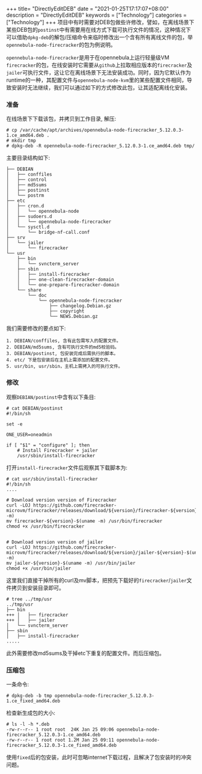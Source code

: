 +++
title= "DirectlyEditDEB"
date = "2021-01-25T17:17:07+08:00"
description = "DirectlyEditDEB"
keywords = ["Technology"]
categories = ["Technology"]
+++
项目中有时需要对DEB包做些许修改，譬如，在离线场景下某些DEB包的`postinst`中有需要用在线方式下载可执行文件的情况，这种情况下可以借助`dpkg-deb`的解包/压缩命令来临时修改出一个含有所有离线文件的包，举`opennebula-node-firecracker`的包为例说明。    

`opennebula-node-firecracker`是用于在opennebula上运行轻量级VM `firecracker`的包，在线安装时它需要从`github`上拉取相应版本的`firecracker`及 `jailer`可执行文件，这让它在离线场景下无法安装成功。同时，因为它默认作为runtime的一种，其配置文件与`opennebula-node-kvm`里的某些配置文件相同，导致安装时无法继续，我们可以通过如下的方式修改此包，让其适配离线化安装。    

### 准备
在线场景下下载该包，并拷贝到工作目录, 解压:    

```
# cp /var/cache/apt/archives/opennebula-node-firecracker_5.12.0.3-1.ce_amd64.deb .
# mkdir tmp
# dpkg-deb -R opennebula-node-firecracker_5.12.0.3-1.ce_amd64.deb tmp/
```
主要目录结构如下:    

```
├── DEBIAN
│   ├── conffiles
│   ├── control
│   ├── md5sums
│   ├── postinst
│   └── postrm
├── etc
│   ├── cron.d
│   │   └── opennebula-node
│   ├── sudoers.d
│   │   └── opennebula-node-firecracker
│   └── sysctl.d
│       └── bridge-nf-call.conf
├── srv
│   └── jailer
│       └── firecracker
└── usr
    ├── bin
    │   └── svncterm_server
    ├── sbin
    │   ├── install-firecracker
    │   ├── one-clean-firecracker-domain
    │   └── one-prepare-firecracker-domain
    └── share
        └── doc
            └── opennebula-node-firecracker
                ├── changelog.Debian.gz
                ├── copyright
                └── NEWS.Debian.gz
```
我们需要修改的要点如下:    

```
1. DEBIAN/conffiles, 含有此包需写入的配置文件。
2. DEBIAN/md5sums, 含有可执行文件的md5校验码。
3. DEBIAN/postinst, 包安装完成后需执行的脚本。
4. etc/ 下是包安装后在主机上需添加的配置文件。
5. usr/bin, usr/sbin，主机上需拷入的可执行文件。
```

### 修改
观察`DEBIAN/postinst`中含有以下条目:     

```
# cat DEBIAN/postinst 
#!/bin/sh

set -e

ONE_USER=oneadmin

if [ "$1" = "configure" ]; then
    # Install Firecracker + jailer
    /usr/sbin/install-firecracker

```
打开`install-firecracker`文件后观察其下载脚本为:    

```
# cat usr/sbin/install-firecracker 
#!/bin/sh
....

# Download version version of Firecracker
curl -LOJ https://github.com/firecracker-microvm/firecracker/releases/download/${version}/firecracker-${version}-$(uname -m)
mv firecracker-${version}-$(uname -m) /usr/bin/firecracker
chmod +x /usr/bin/firecracker


# Download version version of jailer
curl -LOJ https://github.com/firecracker-microvm/firecracker/releases/download/${version}/jailer-${version}-$(uname -m)
mv jailer-${version}-$(uname -m) /usr/bin/jailer
chmod +x /usr/bin/jailer
```
这里我们直接干掉所有的curl及mv脚本，把预先下载好的`firecracker`/`jailer`文件拷贝到安装目录即可。    

```
# tree ../tmp/usr
../tmp/usr
├── bin
+++ │   ├── firecracker
+++ │   ├── jailer
│   └── svncterm_server
├── sbin
│   ├── install-firecracker
.....
```
此外需要修改md5sums及干掉etc下重复的配置文件。而后压缩包。    

### 压缩包
一条命令:    

```
# dpkg-deb -b tmp opennebula-node-firecracker_5.12.0.3-1.ce_fixed_amd64.deb
```
检查新生成包的大小:      

```
# ls -l -h *.deb
-rw-r--r-- 1 root root  24K Jan 25 09:06 opennebula-node-firecracker_5.12.0.3-1.ce_amd64.deb
-rw-r--r-- 1 root root 1.2M Jan 25 09:11 opennebula-node-firecracker_5.12.0.3-1.ce_fixed_amd64.deb
```
使用`fixed`后的包安装，此时可忽略internet下载过程，且解决了包安装时的冲突问题。   
